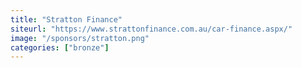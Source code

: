 ```yaml
---
title: "Stratton Finance"
siteurl: "https://www.strattonfinance.com.au/car-finance.aspx/"
image: "/sponsors/stratton.png"
categories: ["bronze"]
---
```


